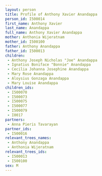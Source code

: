 ```yaml
---
layout: person
title: Profile of Anthony Xavier Anandappa
person_id: I500014
first_name: Anthony Xavier
last_name: Anandappa
full_name: Anthony Xavier Anandappa
mother: Anthonia Wijeratnam
mother_id: I500100
father: Anthony Anandappa
father_id: I500013
children:
 - Anthony Joseph Nicholas "Joe" Anandappa
 - Ignatius Boniface "Bonnie" Anandappa
 - Cecilia Johanna Josephine Anandappa
 - Mary Rose Anandappa
 - Aloysius Gonzaga Anandappa
 - Mary Louise Anandappa
children_ids:
 - I500070
 - I500073
 - I500075
 - I500077
 - I500079
 - I0017
partners:
 - Anna Pieris Tavarayan
partner_ids:
 - I500016
relevant_trees_names:
 - Anthony Anandappa
 - Anthonia Wijeratnam
relevant_trees_ids:
 - I500013
 - I500100
sex: M
---
```


